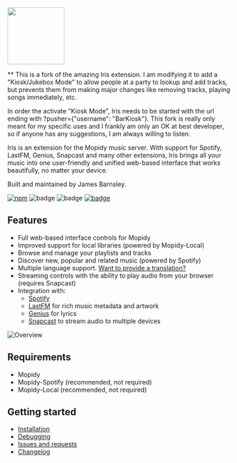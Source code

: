<img src="https://raw.githubusercontent.com/jaedb/Iris/master/src/assets/logo.png" width="128" />

** This is a fork of the amazing Iris extension. I am modifying it to add a "Kiosk/Jukebox Mode" to allow people at a party to lookup and add tracks, but prevents them from making major changes like removing tracks, playing songs immediately, etc. 

In order the activate "Kiosk Mode", Iris needs to be started with the url ending with ?pusher={"username": "BarKiosk"}. This fork is really only meant for my specific uses and I frankly am only an OK at best developer, so if anyone has any suggestions, I am always willing to listen.







Iris is an extension for the Mopidy music server. With support for Spotify, LastFM, Genius, Snapcast and many other extensions, Iris brings all your music into one user-friendly and unified web-based interface that works beautifully, no matter your device.

Built and maintained by James Barnsley.

[![npm](https://img.shields.io/npm/v/mopidy-iris.svg?style=flat-square)]()
![badge](https://img.shields.io/pypi/v/mopidy-iris.svg?style=flat-square)
![badge](https://img.shields.io/badge/unique_monthly_users-4,000+-brightgreen.svg?style=flat-square)
[![badge](https://img.shields.io/badge/donate-paypal-blue.svg?style=flat-square)](https://www.paypal.com/cgi-bin/webscr?cmd=_donations&business=james%40barnsley%2enz&lc=NZ&item_name=James%20Barnsley&currency_code=USD&bn=PP%2dDonationsBF%3abtn_donate_LG%2egif%3aNonHosted)

Features
--------

* Full web-based interface controls for Mopidy
* Improved support for local libraries (powered by Mopidy-Local)
* Browse and manage your playlists and tracks
* Discover new, popular and related music (powered by Spotify)
* Multiple language support. [Want to provide a translation?](https://github.com/jaedb/Iris/wiki/Contributing#translations)
* Streaming controls with the ability to play audio from your browser (requires Snapcast)
* Integration with:
  * [Spotify](https://developer.spotify.com/web-api/)
  * [LastFM](https://www.last.fm/api) for rich music metadata and artwork
  * [Genius](https://docs.genius.com/) for lyrics
  * [Snapcast](https://github.com/badaix/snapcast/) to stream audio to multiple devices

![Overview](https://raw.githubusercontent.com/jaedb/Iris/master/screenshot.jpg)


Requirements
--------

* Mopidy
* Mopidy-Spotify (recommended, not required)
* Mopidy-Local (recommended, not required)

Getting started
-------

* [Installation](https://github.com/jaedb/Iris/wiki/Getting-started#installing)
* [Debugging](https://github.com/jaedb/Iris/wiki/Advanced#debugging)
* [Issues and requests](https://github.com/jaedb/Iris/wiki/Support#before-you-log-an-issue)
* [Changelog](https://github.com/jaedb/Iris/releases)

